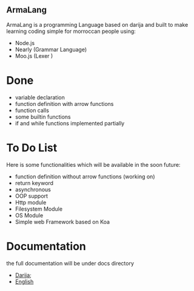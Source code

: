 ## ArmaLang 
ArmaLang is a programming Language based on darija and built to make learning coding simple
for  morroccan people using:
- Node.js
- Nearly (Grammar Language)
- Moo.js (Lexer )
# Done  
- variable declaration 
- function definition with arrow functions
- function calls
- some builtin functions
- if and while functions implemented partially
# To Do List
Here is some functionalities which will be available in the soon future:
- function definition without arrow functions (working on)
- return keyword
- asynchronous
- OOP support
- Http module
- Filesystem Module
- OS Module
- Simple web Framework based on Koa
# Documentation 
the full documentation will be under docs directory
- [Darija](./docs/documentation/darija/README.md);
- [English](./docs/documentation/english/README.md)